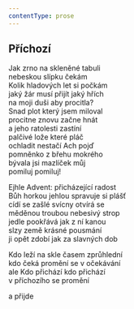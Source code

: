 ```yaml
---
contentType: prose
---
```


## Příchozí

Jak zrno na skleněné tabuli  
nebeskou slípku čekám  
Kolik hladových let si počkám  
jaký žár musí přijít jaký hřích  
na moji duši aby procitla?  
Snad plot který jsem miloval  
procitne znovu začne hnát  
a jeho ratolesti zastíní  
palčivé lože které pláč  
ochladit nestačí Ach pojď  
pomněnko z břehu mokrého  
bývala jsi mazlíček můj  
pomiluj pomiluj!

Ejhle Advent: přicházející radost  
Bůh horkou jehlou spravuje si plášť  
cídí se zašlé svícny otvírá se  
měděnou troubou nebesivý strop  
jedle pookřává jak z ní kanou  
slzy země krásné pousmání  
ji opět zdobí jak za slavných dob

Kdo leží na skle časem zprůhlední  
kdo čeká promění se v očekávání  
ale Kdo přichází kdo přichází  
v příchozího se promění

a přijde
